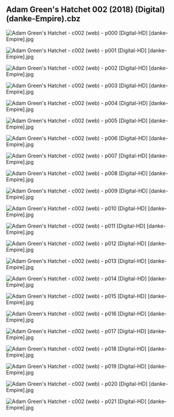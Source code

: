 ## Adam Green's Hatchet 002 (2018) (Digital) (danke-Empire).cbz

![Adam Green's Hatchet - c002 (web) - p000 [Digital-HD] [danke-Empire].jpg](https://wx1.sinaimg.cn/large/6a9fdecagy1fnlwos546qj21j02cwqv6.jpg)

![Adam Green's Hatchet - c002 (web) - p001 [Digital-HD] [danke-Empire].jpg](https://wx1.sinaimg.cn/large/6a9fdecagy1fnlwm0dgwgj21j02cwu0x.jpg)

![Adam Green's Hatchet - c002 (web) - p002 [Digital-HD] [danke-Empire].jpg](https://wx1.sinaimg.cn/large/6a9fdecagy1fnlwmywla4j21j72cw7wi.jpg)

![Adam Green's Hatchet - c002 (web) - p003 [Digital-HD] [danke-Empire].jpg](https://wx1.sinaimg.cn/large/6a9fdecagy1fnlwncm35mj21j72cwhdu.jpg)

![Adam Green's Hatchet - c002 (web) - p004 [Digital-HD] [danke-Empire].jpg](https://wx1.sinaimg.cn/large/6a9fdecagy1fnlwlbf7oqj21j72cwx6p.jpg)

![Adam Green's Hatchet - c002 (web) - p005 [Digital-HD] [danke-Empire].jpg](https://wx1.sinaimg.cn/large/6a9fdecagy1fnlwp8i9a8j21j72cwb2a.jpg)

![Adam Green's Hatchet - c002 (web) - p006 [Digital-HD] [danke-Empire].jpg](https://wx1.sinaimg.cn/large/6a9fdecagy1fnlwnqaomfj21j72cwe83.jpg)

![Adam Green's Hatchet - c002 (web) - p007 [Digital-HD] [danke-Empire].jpg](https://wx1.sinaimg.cn/large/6a9fdecagy1fnlwmdg6iwj21j72cw4qr.jpg)

![Adam Green's Hatchet - c002 (web) - p008 [Digital-HD] [danke-Empire].jpg](https://wx1.sinaimg.cn/large/6a9fdecagy1fnlwomab1wj21j72cwx6q.jpg)

![Adam Green's Hatchet - c002 (web) - p009 [Digital-HD] [danke-Empire].jpg](https://wx1.sinaimg.cn/large/6a9fdecagy1fnlwkxjzw3j21j72cwkjm.jpg)

![Adam Green's Hatchet - c002 (web) - p010 [Digital-HD] [danke-Empire].jpg](https://wx1.sinaimg.cn/large/6a9fdecagy1fnlwmsl2i3j21j72cwe83.jpg)

![Adam Green's Hatchet - c002 (web) - p011 [Digital-HD] [danke-Empire].jpg](https://wx1.sinaimg.cn/large/6a9fdecagy1fnlwnhteloj21j72cw1ky.jpg)

![Adam Green's Hatchet - c002 (web) - p012 [Digital-HD] [danke-Empire].jpg](https://wx1.sinaimg.cn/large/6a9fdecagy1fnlwp30k9nj21j72cwe82.jpg)

![Adam Green's Hatchet - c002 (web) - p013 [Digital-HD] [danke-Empire].jpg](https://wx1.sinaimg.cn/large/6a9fdecagy1fnlwlh827hj21j72cwb2a.jpg)

![Adam Green's Hatchet - c002 (web) - p014 [Digital-HD] [danke-Empire].jpg](https://wx1.sinaimg.cn/large/6a9fdecagy1fnlwnwibqwj21j72cw7wi.jpg)

![Adam Green's Hatchet - c002 (web) - p015 [Digital-HD] [danke-Empire].jpg](https://wx1.sinaimg.cn/large/6a9fdecagy1fnlwm68upgj21j72cwkjm.jpg)

![Adam Green's Hatchet - c002 (web) - p016 [Digital-HD] [danke-Empire].jpg](https://wx1.sinaimg.cn/large/6a9fdecagy1fnlwl5ho2sj21j72cwkjm.jpg)

![Adam Green's Hatchet - c002 (web) - p017 [Digital-HD] [danke-Empire].jpg](https://wx1.sinaimg.cn/large/6a9fdecagy1fnlwpe4o95j21j72cwnpe.jpg)

![Adam Green's Hatchet - c002 (web) - p018 [Digital-HD] [danke-Empire].jpg](https://wx1.sinaimg.cn/large/6a9fdecagy1fnlwn704tlj21j72cw1ky.jpg)

![Adam Green's Hatchet - c002 (web) - p019 [Digital-HD] [danke-Empire].jpg](https://wx1.sinaimg.cn/large/6a9fdecagy1fnlwo1i38hj21j72cwu0x.jpg)

![Adam Green's Hatchet - c002 (web) - p020 [Digital-HD] [danke-Empire].jpg](https://wx1.sinaimg.cn/large/6a9fdecagy1fnlwlnsd35j21j72cwkjm.jpg)

![Adam Green's Hatchet - c002 (web) - p021 [Digital-HD] [danke-Empire].jpg](https://wx1.sinaimg.cn/large/6a9fdecagy1fnlwoxbkivj21j72cwe82.jpg)